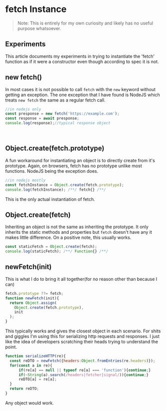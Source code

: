 
# fetch Instance
 > Note: This is entirely for my own curiosity and likely has no useful purpose whatsoever.

## Experiments

This article documents my experiments in trying to instantiate the 'fetch' function as if it were a constructor even though according to spec it is not.

## new fetch()

In most cases it is not possible to call `fetch` with the `new` keyword without getting an exception. The one exception that I have found is NodeJS which treats `new fetch` the same as a regular fetch call.
```js
//in nodejs only
const presponse = new fetch('https://example.com');
const response = await presponse;
console.log(response);//typical response object
```
⠀

## Object.create(fetch.prototype)

A fun workaround for instantiating an object is to directly create from it's prototype. Again, on browsers, fetch has no prototype unlike most functions. NodeJS being the exception does.
```js
//in nodejs mostly
const fetchInstance = Object.create(fetch.prototype);
console.log(fetchInstance); /**/ fetch{} /**/
```
This is the only actual instantiation of fetch.


## Object.create(fetch)

Inheriting an object is not the same as inheriting the prototype. It only inherits the static methods and properties but `fetch` doesn't have any it makes little difference. On a positive note, this usually works.
```js
const staticFetch = Object.create(fetch);
console.log(staticFetch); /**/ Function{} /**/
```


## newFetch(init)

This is what I do to bring it all together(for no reason other than because I can)
```js
fetch.prototype ??= fetch;
function newFetch(init){
  return Object.assign(
    Object.create(fetch.prototype),
    init
  );
}
```

This typically works and gives the closest object in each scenario. For shits and giggles I'm using this for serializing http requests and responses. I just like the idea of developers scratching their heads trying to understand the point.
```js
function serializeHTTP(re){
  const reDTO = newFetch({headers:Object.fromEntries(re.headers)});
  for(const a in re){
      if(re[a] == null || typeof re[a] === 'function'){continue;}
      if(~String(a).search(/headers|fetcher|signal/)){continue;}
      reDTO[a] = re[a];
  }
  return reDTO;
}
```
Any object would work.


